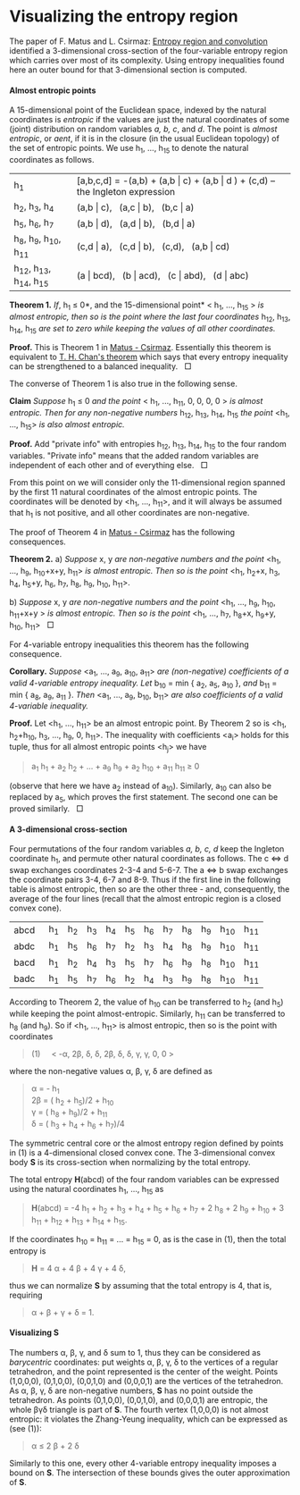 Visualizing the entropy region
==============================

The paper of F. Matus and L. Csirmaz: 
[Entropy region and convolution](http://arxiv.org/pdf/1310.5957v1)
identified a 3-dimensional cross-section of the four-variable entropy region
which carries over most of its complexity. Using entropy inequalities found
here an outer bound for that 3-dimensional section is computed.

#### Almost entropic points

A 15-dimensional point of the Euclidean space, indexed by the natural
coordinates is *entropic* if the values are just the natural coordinates of
some (joint) distribution on random variables *a, b, c*, and *d*. The point
is *almost entropic*, or *aent*, if it is in the closure (in the usual
Euclidean topology) of the set of entropic points.
We use h<sub>1</sub>, ..., h<sub>15</sub> to denote the natural coordinates as
follows.

<table><tbody><tr><td align="left"> h<sub>1</sub>
</td><td align="left">[a,b,c,d] = -(a,b) + (a,b | c) + (a,b | d ) + (c,d) &ndash; the Ingleton expression</td></tr>
<tr><td align="left">h<sub>2</sub>, h<sub>3</sub>, h<sub>4</sub></td> <td
align="left">(a,b | c), &nbsp; (a,c | b), &nbsp; (b,c | a)</td></tr>
<tr><td align="left"> h<sub>5</sub>, h<sub>6</sub>, h<sub>7</sub></td> <td
align="left">(a,b | d), &nbsp; (a,d | b), &nbsp; (b,d | a)</td></tr>
<tr><td align="left"> h<sub>8</sub>, h<sub>9</sub>, h<sub>10</sub>,
h<sub>11</sub></td><td align="left"> (c,d | a), &nbsp; (c,d | b), &nbsp;
(c,d), &nbsp; (a,b | cd)</td></tr>
<tr><td align="left"> h<sub>12</sub>, h<sub>13</sub>, h<sub>14</sub>,
h<sub>15</td> <td align="left"> (a | bcd), &nbsp; (b | acd), &nbsp;
(c | abd), &nbsp; (d | abc)</td></tr>
</tbody></table>

**Theorem 1.** *If*, h<sub>1</sub> &le; 0*, and the 15-dimensional point* &lt; h<sub>1</sub>, ...,
h<sub>15</sub> &gt; *is almost entropic, then so is the point where the 
last four coordinates* h<sub>12</sub>, h<sub>13</sub>, h<sub>14</sub>,
h<sub>15</sub> *are set to zero while keeping the values of all other coordinates.*

**Proof.** This is Theorem 1 in [Matus -
Csirmaz](http://arxiv.org/pdf/1310.5957v1). Essentially this theorem is equivalent to
[T. H. Chan's theorem](https://arxiv.org/pdf/1302.2994.pdf) which says that
every entropy inequality can be strengthened to a balanced inequality. &nbsp; &#x25a1;

The converse of Theorem 1 is also true in the following sense.

**Claim** *Suppose* h<sub>1</sub> &le; 0 *and the point* &lt; h<sub>1</sub>, ...,
h<sub>11</sub>, 0, 0, 0, 0 &gt; *is almost entropic. Then for any
non-negative numbers* h<sub>12</sub>, h<sub>13</sub>, h<sub>14</sub>,
h<sub>15</sub> *the point* &lt;h<sub>1</sub>, ..., h<sub>15</sub>&gt; *is
also almost entropic.*

**Proof.**
Add &quot;private info&quot; with entropies h<sub>12</sub>, h<sub>13</sub>,
h<sub>14</sub>, h<sub>15</sub> 
to the four random variables. &quot;Private info&quot; means that the added random
variables are independent of each other and of everything else. &nbsp; &#x25a1;

From this point on we will consider only the 11-dimensional region spanned
by the first 11 natural coordinates of the almost entropic points. The
coordinates will be denoted by &lt;h<sub>1</sub>, ..., h<sub>11</sub>&gt;, 
and it will always be assumed that h<sub>1</sub> is not positive, and all 
other coordinates are non-negative.

The proof of Theorem 4 in [Matus - Csirmaz](http://arxiv.org/pdf/1310.5957v1) has
the following consequences.

**Theorem 2.**
a) *Suppose* x, y *are non-negative numbers and the point* &lt;h<sub>1</sub>, ..., 
h<sub>9</sub>, h<sub>10</sub>+x+y, h<sub>11</sub>&gt; *is almost entropic.
Then so is the point* &lt;h<sub>1</sub>, h<sub>2</sub>+x, h<sub>3</sub>,
h<sub>4</sub>, h<sub>5</sub>+y, h<sub>6</sub>, h<sub>7</sub>, h<sub>8</sub>,
h<sub>9</sub>, h<sub>10</sub>, h<sub>11</sub>&gt;.

b) *Suppose* x, y *are non-negative numbers and the point* &lt;h<sub>1</sub>,
..., h<sub>9</sub>, h<sub>10</sub>, h<sub>11</sub>+x+y &gt;
*is almost entropic. Then so is the point* &lt;h<sub>1</sub>, ...,
h<sub>7</sub>, h<sub>8</sub>+x, h<sub>9</sub>+y, h<sub>10</sub>,
h<sub>11</sub>&gt; &nbsp; &#x25a1;

For 4-variable entropy inequalities this theorem has the following
consequence.

**Corollary.**
*Suppose* &lt;a<sub>1</sub>, ..., a<sub>9</sub>, a<sub>10</sub>, a<sub>11</sub>&gt; *are
(non-negative) coefficients of a valid 4-variable entropy inequality. Let*
b<sub>10</sub> = min { a<sub>2</sub>, a<sub>5</sub>, a<sub>10</sub> }, *and*
b<sub>11</sub> = min { a<sub>8</sub>, a<sub>9</sub>, a<sub>11</sub> }.
*Then* &lt;a<sub>1</sub>, ..., a<sub>9</sub>, b<sub>10</sub>, 
b<sub>11</sub>&gt; *are also coefficients of a valid 4-variable inequality.* 

**Proof.**
Let &lt;h<sub>1</sub>, ..., h<sub>11</sub>&gt; be an almost entropic point.
By Theorem 2 so is &lt;h<sub>1</sub>, h<sub>2</sub>+h<sub>10</sub>, h<sub>3</sub>, ...,
h<sub>9</sub>, 0, h<sub>11</sub>&gt;. The inequality with coefficients
&lt;a<sub>i</sub>&gt; holds for this tuple, thus for all almost entropic points
&lt;h<sub>j</sub>&gt; we have

> a<sub>1</sub> h<sub>1</sub> + a<sub>2</sub> h<sub>2</sub> + ... +
> a<sub>9</sub> h<sub>9</sub> + a<sub>2</sub> h<sub>10</sub> +
> a<sub>11</sub> h<sub>11</sub> &ge; 0

(observe that here we have a<sub>2</sub> instead of a<sub>10</sub>). Similarly,
a<sub>10</sub> can also be replaced by a<sub>5</sub>, which proves the first
statement. The second one can be proved similarly. &nbsp; &#x25a1;

#### A 3-dimensional cross-section

Four permutations of the four random variables *a, b, c, d* keep the
Ingleton coordinate h<sub>1</sub>, and permute other natural coordinates as
follows. The c &#8660; d swap exchanges coordinates 2-3-4 and 5-6-7. The a
&#8660; b swap exchanges the coordinate pairs 3-4, 6-7 and 8-9. Thus if the
first line in the following table is almost entropic, then so are the other
three - and, consequently, the average of the four lines (recall that the 
almost entropic region is a closed convex cone).

<table><tr><td> abcd &nbsp; </td>
<td> h<sub>1</sub> </td>
<td> h<sub>2</sub> </td><td> h<sub>3</sub> </td><td> h<sub>4</sub> </td>
<td> h<sub>5</sub> </td><td> h<sub>6</sub> </td><td> h<sub>7</sub> </td>
<td> h<sub>8</sub> </td><td> h<sub>9</sub> </td><td> h<sub>10</sub> </td><td> h<sub>11</sub> </td>
</tr><tr><td> abdc &nbsp; </td>
<td> h<sub>1</sub> </td>
<td> h<sub>5</sub> </td><td> h<sub>6</sub> </td><td> h<sub>7</sub> </td>
<td> h<sub>2</sub> </td><td> h<sub>3</sub> </td><td> h<sub>4</sub> </td>
<td> h<sub>8</sub> </td><td> h<sub>9</sub> </td><td> h<sub>10</sub> </td><td> h<sub>11</sub> </td>
</tr><tr><td> bacd &nbsp; </td>
<td> h<sub>1</sub> </td>
<td> h<sub>2</sub> </td><td> h<sub>4</sub> </td><td> h<sub>3</sub> </td>
<td> h<sub>5</sub> </td><td> h<sub>7</sub> </td><td> h<sub>6</sub> </td>
<td> h<sub>9</sub> </td><td> h<sub>8</sub> </td><td> h<sub>10</sub> </td><td> h<sub>11</sub> </td>
</tr><tr><td> badc &nbsp; </td>
<td> h<sub>1</sub> </td>
<td> h<sub>5</sub> </td><td> h<sub>7</sub> </td><td> h<sub>6</sub> </td>
<td> h<sub>2</sub> </td><td> h<sub>4</sub> </td><td> h<sub>3</sub> </td>
<td> h<sub>9</sub> </td><td> h<sub>8</sub> </td><td> h<sub>10</sub> </td><td> h<sub>11</sub> </td>
</tr></table>

According to Theorem 2, the value of h<sub>10</sub> can be transferred to h<sub>2</sub>
(and h<sub>5</sub>) while keeping the point almost-entropic. Similarly, h<sub>11</sub> can be
transferred to h<sub>8</sub> (and h<sub>9</sub>). So if 
&lt;h<sub>1</sub>, ..., h<sub>11</sub>&gt; is almost entropic, then so is
the point with coordinates

> (1) &nbsp; &nbsp; &lt; -&alpha;, 2&beta;, &delta;, &delta;, 2&beta;, &delta;, &delta;, 
>  &gamma;, &gamma;, 0, 0 &gt;

where the non-negative values &alpha;, &beta;, &gamma;, &delta; are defined as

> &alpha; = - h<sub>1</sub><br>
> 2&beta; = ( h<sub>2</sub> + h<sub>5</sub>)/2 +  h<sub>10</sub><br>
> &gamma; = ( h<sub>8</sub> + h<sub>9</sub>)/2 +  h<sub>11</sub><br>
> &delta; = ( h<sub>3</sub> + h<sub>4</sub> + h<sub>6</sub> + h<sub>7</sub>)/4<br>

The symmetric central core or the almost entropy region defined by points in (1)
is a 4-dimensional closed convex cone. The 3-dimensional convex body **S** is
its cross-section when normalizing by the total entropy.

The total entropy **H**(abcd) of the four random variables can be expressed using the 
natural coordinates h<sub>1</sub>, ..., h<sub>15</sub> as

> **H**(abcd) = -4 h<sub>1</sub> + h<sub>2</sub> + h<sub>3</sub> + h<sub>4</sub> + 
> h<sub>5</sub> + h<sub>6</sub> + h<sub>7</sub> + 2 h<sub>8</sub> + 2 h<sub>9</sub> +
> h<sub>10</sub> + 3 h<sub>11</sub> + h<sub>12</sub> + h<sub>13</sub> + h<sub>14</sub> +
> h<sub>15</sub>.

If the coordinates h<sub>10</sub> = h<sub>11</sub> = ... = h<sub>15</sub> = 0, as
is the case in (1), then the total entropy is

> **H** = 4 &alpha; + 4 &beta; + 4 &gamma; + 4 &delta;,

thus we can normalize **S** by assuming that the total entropy is 4, that is, requiring

>  &alpha; + &beta; + &gamma; + &delta; = 1.

#### Visualizing **S**

The numbers &alpha;, &beta;, &gamma;, and &delta; sum to 1, thus they can be considered as 
*barycentric* coordinates: put weights &alpha;, &beta;, &gamma;, &delta; to the vertices of
a regular tetrahedron, and the point represented is the center of the weight. Points (1,0,0,0),
(0,1,0,0), (0,0,1,0) and (0,0,0,1) are the vertices of the tetrahedron. As &alpha;, &beta;,
&gamma;, &delta; are non-negative numbers, **S** has no point outside the tetrahedron. As
points (0,1,0,0), (0,0,1,0), and (0,0,0,1) are entropic, the whole &beta;&gamma;&delta;
triangle is part of **S**. The fourth vertex (1,0,0,0) is not almost
entropic: it violates the Zhang-Yeung inequality, which can be expressed as (see (1)):

>  &alpha; &le; 2 &beta; + 2 &delta;

Similarly to this one, every other 4-variable entropy inequality imposes a
bound on **S**. The intersection of these bounds gives the outer 
approximation of **S**.

